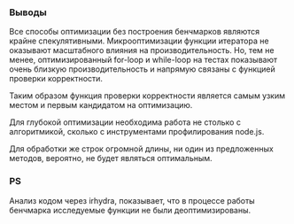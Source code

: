 ### Выводы

Все способы оптимизации без построения бенчмарков являются крайне спекулятивными.  Микрооптимизации функции итератора не оказывают масштабного влияния на производительность. Но, тем не менее, оптимизированный for-loop и while-loop на тестах показывают очень близкую производительность и напрямую связаны с функцией проверки корректности.

Таким образом функция проверки корректности является самым узким местом и первым кандидатом на оптимизацию.

Для глубокой оптимизации необходима работа не столько с алгоритмикой, сколько с инструментами профилирования node.js.

Для обработки же строк огромной длины, ни один из предложенных методов, вероятно, не будет являться оптимальным.


### PS

Анализ кодом через irhydra, показывает, что в процессе работы бенчмарка исследуемые функции не были деоптимизированы.
